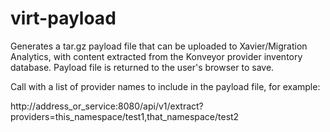 # virt-payload

Generates a tar.gz payload file that can be uploaded to Xavier/Migration Analytics, with content extracted from the Konveyor provider inventory database. Payload file is returned to the user's browser to save.

Call with a list of provider names to include in the payload file, for example:

http://address_or_service:8080/api/v1/extract?providers=this_namespace/test1,that_namespace/test2

